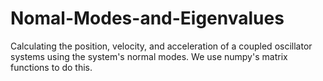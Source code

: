 # Nomal-Modes-and-Eigenvalues

Calculating the position, velocity, and acceleration of a coupled oscillator systems using the system's normal modes.
We use numpy's matrix functions to do this.
